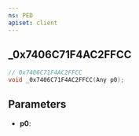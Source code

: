 ```yaml
---
ns: PED
apiset: client
---
```

## _0x7406C71F4AC2FFCC

```c
// 0x7406C71F4AC2FFCC
void _0x7406C71F4AC2FFCC(Any p0);
```


## Parameters
* **p0**: